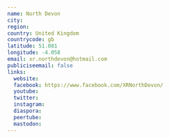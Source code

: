 ```yaml
---
name: North Devon
city:
region:
country: United Kingdom
countrycode: gb
latitude: 51.081
longitude: -4.058
email: xr.northdevon@hotmail.com
publiciseemail: false
links:
  website:
  facebook: https://www.facebook.com/XRNorthDevon/
  youtube:
  twitter:
  instagram:
  diaspora:
  peertube:
  mastodon:
---
```

